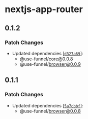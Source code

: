 # nextjs-app-router

## 0.1.2

### Patch Changes

- Updated dependencies [[`d327a69`](https://github.com/toss/use-funnel/commit/d327a6959687309591859a80b05524a8ca714a80)]:
  - @use-funnel/core@0.0.8
  - @use-funnel/browser@0.0.9

## 0.1.1

### Patch Changes

- Updated dependencies [[`5a7cbbf`](https://github.com/toss/use-funnel/commit/5a7cbbff6c06eb66bf26e7a6ccbe2acc664f4f37)]:
  - @use-funnel/browser@0.0.8
